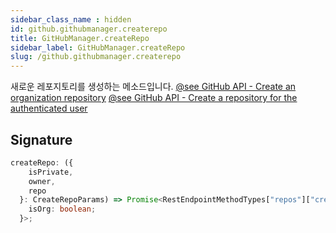 ```yaml
---
sidebar_class_name : hidden
id: github.githubmanager.createrepo
title: GitHubManager.createRepo
sidebar_label: GitHubManager.createRepo
slug: /github.githubmanager.createrepo
---
```






새로운 레포지토리를 생성하는 메소드입니다. [@see GitHub API - Create an organization repository](https://docs.github.com/ko/rest/repos/repos?apiVersion=2022-11-28#create-an-organization-repository) [@see GitHub API - Create a repository for the authenticated user](https://docs.github.com/en/rest/repos/repos#create-a-repository-for-the-authenticated-user)

## Signature

```typescript
createRepo: ({
    isPrivate,
    owner,
    repo
  }: CreateRepoParams) => Promise<RestEndpointMethodTypes["repos"]["createInOrg"]["response"]["data"] & {
    isOrg: boolean;
  }>;
```
